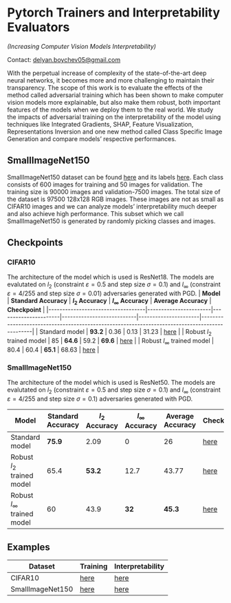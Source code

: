 # Pytorch Trainers and Interpretability Evaluators

_(Increasing Computer Vision Models Interpretability)_

Contact: delyan.boychev05@gmail.com 

With the perpetual increase of complexity of the state-of-the-art deep neural networks, it becomes more
and more challenging to maintain their transparency. The scope of this work is to evaluate the effects
of the method called adversarial training which has been shown to make computer vision models more
explainable, but also make them robust, both important features of the models when we deploy them to
the real world. We study the impacts of adversarial training on the interpretability of the model using
techniques like Integrated Gradients, SHAP, Feature Visualization, Representations Inversion and one
new method called Class Specific Image Generation and compare models’ respective performances.

## SmallImageNet150

SmallImageNet150 dataset can be found [here](https://drive.google.com/file/d/1619V_hLgH3mhZSVCYuYO1G7y0088A1vq/view?usp=sharing) and its labels [here](https://drive.google.com/file/d/1t71KG_u-X-LCAFJ94Kg0pqNBajumEEsu/view?usp=sharing). Each class consists of 600 images for training and 50 images for validation. The training size is 90000 images and validation-7500 images. The total size of the dataset is 97500 128x128 RGB images. These images are not as small as CIFAR10 images and we can analyze models’ interpretability much deeper and also achieve high performance. This subset which we call SmallImageNet150 is generated by randomly picking classes and images.

## Checkpoints

### CIFAR10

The architecture of the model which is used is ResNet18. The models are evalutated on $l_2$ (constraint $\varepsilon = 0.5$ and step size $\sigma = 0.1$) and $l_{\infty}$  (constraint $\varepsilon = 4/255$ and step size $\sigma = 0.01$) adversaries generated with PGD.
| **Model**                         | **Standard Accuracy** | **$l_{2}$ Accuracy** | **$l_{\infty}$ Accuracy** | **Average Accuracy** | **Checkpoint**                                                                                |
|-----------------------------------|-----------------------|----------------------|---------------------------|----------------------|-----------------------------------------------------------------------------------------------|
| Standard model                    | **93.2**              | 0.36                 | 0.13                      | 31.23                | [here](https://drive.google.com/file/d/1--6YSHDUNcwXvnjUgjdOcV_A3bMcHEbD/view?usp=sharing)    |
| Robust $l_{2}$ trained model      | 85                    | **64.6**             | 59.2                      | **69.6**             | [here](https://drive.google.com/file/d/1OcvlvVlsC1oMIzZedvf3Zh6Q10kKzoyN/view?usp=sharing)    |
| Robust $l_{\infty}$ trained model | 80.4                  | 60.4                 | **65.1**                  | 68.63                | [here](https://drive.google.com/file/d/1_tI8peJe2hD037CgEzCh2k_wiFpH8tPe/view?usp=share_link) |
### SmallImageNet150

The architecture of the model which is used is ResNet50. The models are evalutated on $l_2$ (constraint $\varepsilon = 0.5$ and step size $\sigma = 0.1$) and $l_{\infty}$  (constraint $\varepsilon = 4/255$ and step size $\sigma = 0.1$) adversaries generated with PGD.

| **Model**                         | **Standard Accuracy** | **$l_{2}$ Accuracy** | **$l_{\infty}$ Accuracy** | **Average Accuracy** | **Checkpoint**                                                                             |
|-----------------------------------|-----------------------|----------------------|---------------------------|----------------------|--------------------------------------------------------------------------------------------|
| Standard model                    | **75.9**              | 2.09                 | 0                         | 26                   | [here](https://drive.google.com/file/d/1zpHIJ_dPYb6-Seqtbk9YoWSItvdwU-GO/view?usp=sharing) |
| Robust $l_{2}$ trained model      | 65.4                  | **53.2**             | 12.7                      | 43.77                | [here](https://drive.google.com/file/d/1_5bKIy4n0rtbRy0YK64BUblnBqUnISMv/view?usp=sharing) |
| Robust $l_{\infty}$ trained model | 60                    | 43.9                 | **32**                    | **45.3**             | [here](https://drive.google.com/file/d/12O5HxjqcSzjt9-mGfapYeZ-nOfsMopIM/view?usp=sharing) |
## Examples

| **Dataset**      | **Training**                                 | **Interpretability**                                    |
| ---------------- | -------------------------------------------- | ------------------------------------------------------- |
| CIFAR10          | [here](./examples/cifar10_train.ipynb)       | [here](./examples/cifar10_interpretability.ipynb)       |
| SmallImageNet150 | [here](./examples/smallimagenet_train.ipynb) | [here](./examples/smallimagenet_interpretability.ipynb) |
